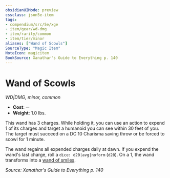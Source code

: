 ```yaml
---
obsidianUIMode: preview
cssclass: json5e-item
tags:
- compendium/src/5e/xge
- item/gear/wd-dmg
- item/rarity/common
- item/tier/minor
aliases: ["Wand of Scowls"]
SourceType: "Magic Item"
NoteIcon: magicitem
BookSource: Xanathar's Guide to Everything p. 140
---
```

# Wand of Scowls
*WD|DMG, minor, common*  

- **Cost**: ⏤
- **Weight**: 1.0 lbs.

This wand has 3 charges. While holding it, you can use an action to expend 1 of its charges and target a humanoid you can see within 30 feet of you. The target must succeed on a DC 10 Charisma saving throw or be forced to scowl for 1 minute.

The wand regains all expended charges daily at dawn. If you expend the wand's last charge, roll a `dice: d20|avg|noform` (`d20`). On a 1, the wand transforms into a [wand of smiles](/3-Mechanics/CLI/items/wand-of-smiles-xge.md).

*Source: Xanathar's Guide to Everything p. 140*